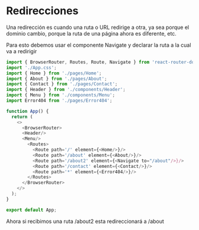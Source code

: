 # **Redirecciones**

Una redirección es cuando una ruta o URL redirige a otra, ya sea porque el dominio cambio, porque la ruta de una página ahora es diferente, etc.

Para esto debemos usar el componente Navigate y declarar la ruta a la cual va a redirigir

```javascript
import { BrowserRouter, Routes, Route, Navigate } from 'react-router-dom';
import './App.css';
import { Home } from './pages/Home';
import { About } from './pages/About';
import { Contact } from './pages/Contact';
import { Header } from './components/Header';
import { Menu } from './components/Menu';
import Error404 from './pages/Error404';

function App() {
  return (
    <>
      <BrowserRouter>
      <Header/>
      <Menu/>
        <Routes>
          <Route path='/' element={<Home/>}/>
          <Route path='/about' element={<About/>}/>
          <Route path='/about2' element={<Navigate to="/about"/>}/>
          <Route path='/contact' element={<Contact/>}/>
          <Route path='*' element={<Error404/>}/>
        </Routes>
      </BrowserRouter>
    </>
  );
} 

export default App;
```

Ahora si recibimos una ruta /about2 esta redireccionará a /about